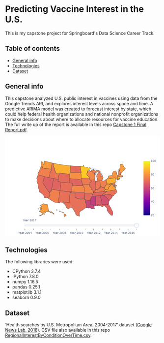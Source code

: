 # Predicting Vaccine Interest in the U.S.
This is my capstone project for Springboard's Data Science Career Track. 

## Table of contents
* [General info](#general-info)
* [Technologies](#technologies)
* [Dataset](#dataset)

## General info
This capstone analyzed U.S. public interest in vaccines using data from the Google Trends API, and explores interest levels across space and time. A predictive ARIMA model was created to forecast interest by state, which could help federal health organizations and national nonprofit organizations to make decisions about where to allocate resources for vaccine education. The full write up of the report is available in this repo <a href="https://github.com/chantel808/Springboard_Capstone1/blob/master/Capstone%201%20Final%20Report.pdf">Capstone 1 Final Report.pdf</a>.

![Map of 2017 vaccine interest](https://github.com/chantel808/Springboard_Capstone1/blob/master/map_vaccine_2017.png)
## Technologies
The following libraries were used:
<ul type="square">
  <li>CPython 3.7.4</li>
  <li>IPython 7.8.0</li>
  <li>numpy 1.16.5</li>
  <li>pandas 0.25.1</li>
  <li>matplotlib 3.1.1</li>
  <li>seaborn 0.9.0</li>
  </ul>

## Dataset
‘Health searches by U.S. Metropolitan Area, 2004-2017’ dataset (<a href="https://www.kaggle.com/GoogleNewsLab/health-searches-us-county">Google News Lab, 2018</a>). CSV file also available in this repo <a href="https://github.com/chantel808/Springboard_Capstone1/blob/master/RegionalInterestByConditionOverTime.csv"> RegionalInterestByConditionOverTime.csv</a>.

